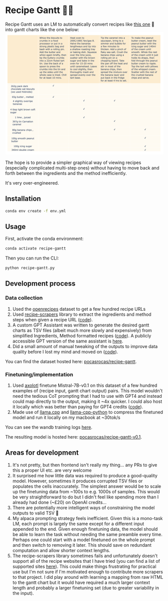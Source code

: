 # Recipe Gantt 🧑‍🍳

Recipe Gantt uses an LM to automatically convert recipes like [this one](https://www.bbcgoodfood.com/recipes/next-level-banoffee-pie) 🍌 into gantt charts like the one below:
![Next level banoffee pie](assets/next-level-banoffee-pie-gantt.png "Next level banoffee pie")

The hope is to provide a simpler graphical way of viewing recipes (especially complicated multi-step ones) without having to move back and forth between the ingredients and the method inefficiently.

It's very over-engineered.

## Installation

```bash
conda env create -f env.yml 
```

## Usage

First, activate the conda environment:

```bash
conda activate recipe-gantt
```

Then you can run the CLI:

```bash
python recipe-gantt.py
```

## Development process

### Data collection

1. Used the [openrecipes](https://github.com/fictivekin/openrecipes) dataset to get a few hundred recipe URLs
1. Used [recipe-scrapers](https://github.com/hhursev/recipe-scrapers) library to extract the ingredients and method steps when given a recipe URL ([code](https://github.com/jbremz/recipe-gantt/blob/1c37b115b155a128e0765040197c5783b5a91ff3/notebooks/001-get-data/02-save-recipes.ipynb)).
1. A custom GPT Assistant was written to generate the desired gantt charts as TSV files (albeit much more slowly and expensively) from simplified Ingredients, Method formatted recipes ([code](https://github.com/jbremz/recipe-gantt/blob/1c37b115b155a128e0765040197c5783b5a91ff3/notebooks/001-get-data/03-query-gpt4.ipynb)).  A publicly accessible GPT version of the same assistant is [here](https://chat.openai.com/g/g-VG5s6fStY-recipe-gantt).
1. Did a small amount of manual tweaking of the outputs to improve data quality before I lost my mind and moved on ([code](https://github.com/jbremz/recipe-gantt/blob/1c37b115b155a128e0765040197c5783b5a91ff3/notebooks/001-get-data/04-check-results.ipynb)).

You can find the dataset hosted here: [pocasrocas/recipe-gantt](https://huggingface.co/datasets/pocasrocas/recipe-gantt).

### Finetuning/implementation

1. Used [axolotl](https://github.com/OpenAccess-AI-Collective/axolotl) finetune Mistral-7B-v0.1 on this dataset of a few hundred examples of (recipe input, gantt chart output) pairs. This model wouldn't need the tedious CoT prompting that I had to use with GPT4 and instead could map directly to the output, making it ~4x quicker. I could also host it locally which was better than paying for GPT4 credits ([code](https://github.com/jbremz/recipe-gantt/tree/002-train/notebooks/002-train)).
1. Made use of [llama.cpp](https://github.com/ggerganov/llama.cpp) and [llama-cpp-python](https://github.com/abetlen/llama-cpp-python) to compress the finetuned model and run it locally on my macbook at ~30tok/s

You can see the wandb training logs [here](https://wandb.ai/pocasrocas/recipe-gantt/runs/1ostj66y/workspace).

The resulting model is hosted here: [pocasrocas/recipe-gantt-v0.1](https://huggingface.co/pocasrocas/recipe-gantt-v0.1). 

## Areas for development

1. It's not pretty, but then frontend isn't really my thing... any PRs to give this a proper UI etc. are very welcome
1. It surprised me how little data was required to produce a good-quality model. However, sometimes it produces corrupted TSV files or populates the cells inaccurately. The simplest answer would be to scale up the finetuning data from \~100s to e.g. 1000s of samples. This would be very straightforward to do but I didn't feel like spending more than I already had done (\~£20) on OpenAI credits...
1. There are potentially more intelligent ways of constraining the model outputs to valid TSV 🤔
1. My alpaca prompting strategy feels inefficient. Given this is a mono-task LM, each prompt is largely the same except for a different input appended to the end. Given enough finetuning data, the model should be able to learn the task without needing the same preamble every time. Perhaps one could start with a model finetuned on the whole prompt and then switch to removing it later. This should save on redundant computation and allow shorter context lengths.
1. The recipe-scrapers library sometimes fails and unfortunately doesn't support all of the recipe websites that I have tried (you can find a list of supported sites [here](https://github.com/hhursev/recipe-scrapers?tab=readme-ov-file#scrapers-available-for)). This could make things frustrating for practical use but I'm not sure if I'm motivated enough to contribute more scrapers to that project. I did play around with learning a mapping from raw HTML to the gantt chart but it would have required a much larger context length and probably a larger finetuning set (due to greater variability in the input).
